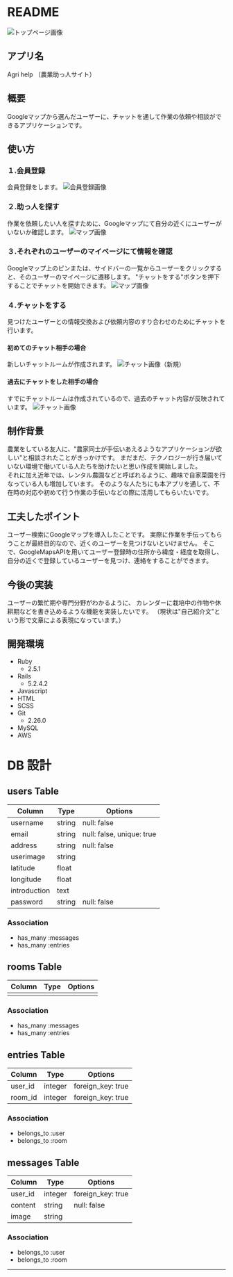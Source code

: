 # README

![トップページ画像](READMEpictures/topPage.png)
## アプリ名

Agri help  （農業助っ人サイト）


## 概要
 Googleマップから選んだユーザーに、チャットを通して作業の依頼や相談ができるアプリケーションです。


## 使い方

### １.会員登録
 会員登録をします。
![会員登録画像](READMEpictures/registrationsPage.png)


### ２.助っ人を探す
 作業を依頼したい人を探すために、Googleマップにて自分の近くにユーザーがいないか確認します。
![マップ画像](READMEpictures/mapPage.png)


### ３.それぞれのユーザーのマイページにて情報を確認
 Googleマップ上のピンまたは、サイドバーの一覧からユーザーをクリックすると、そのユーザーのマイページに遷移します。
"チャットをする"ボタンを押下することでチャットを開始できます。
![マップ画像](READMEpictures/myPage.png)


### ４.チャットをする
 見つけたユーザーとの情報交換および依頼内容のすり合わせのためにチャットを行います。

#### 初めてのチャット相手の場合
 新しいチャットルームが作成されます。
![チャット画像（新規）](READMEpictures/newChatPage.png)

#### 過去にチャットをした相手の場合
 すでにチャットルームは作成されているので、過去のチャット内容が反映されています。
![チャット画像](READMEpictures/ChatPage.png)


## 制作背景

 農業をしている友人に、"農家同士が手伝いあえるようなアプリケーションが欲しい"と相談されたことがきっかけです。
まだまだ、テクノロジーが行き届いていない環境で働いている人たちを助けたいと思い作成を開始しました。<br>
 それに加え近年では、レンタル農園などと呼ばれるように、趣味で自家菜園を行なっている人も増加しています。
そのような人たちにも本アプリを通して、不在時の対応や初めて行う作業の手伝いなどの際に活用してもらいたいです。


## 工夫したポイント

 ユーザー検索にGoogleマップを導入したことです。
実際に作業を手伝ってもらうことが最終目的なので、近くのユーザーを見つけないといけません。
そこで、GoogleMapsAPIを用いてユーザー登録時の住所から緯度・経度を取得し、
自分の近くで登録しているユーザーを見つけ、連絡をすることができます。


## 今後の実装

 ユーザーの繁忙期や専門分野がわかるように、
カレンダーに栽培中の作物や休耕期などを書き込めるような機能を実装したいです。
（現状は"自己紹介文"という形で文章による表現になっています。）


## 開発環境

- Ruby
  - 2.5.1
- Rails
  - 5.2.4.2
- Javascript
- HTML
- SCSS
- Git
  - 2.26.0
- MySQL
- AWS


# DB 設計

## users Table

| Column       | Type   | Options                   |
| ------------ | ------ | ------------------------- |
| username     | string | null: false               |
| email        | string | null: false, unique: true |
| address      | string | null: false               |
| userimage    | string |                           |
| latitude     | float  |                           |
| longitude    | float  |                           |
| introduction | text   |                           |
| password     | string | null: false               |

### Association

- has_many :messages
- has_many :entries


## rooms Table

| Column | Type | Options |
| ------ | ---- | ------- |
|        |      |         |

### Association

- has_many :messages
- has_many :entries


## entries Table

| Column  | Type    | Options           |
| ------- | ------- | ----------------- |
| user_id | integer | foreign_key: true |
| room_id | integer | foreign_key: true |

### Association

- belongs_to :user
- belongs_to :room


## messages Table

| Column  | Type    | Options           |
| ------- | ------- | ----------------- |
| user_id | integer | foreign_key: true |
| content | string  | null: false       |
| image   | string  |                   |

### Association

- belongs_to :user
- belongs_to :room


---
